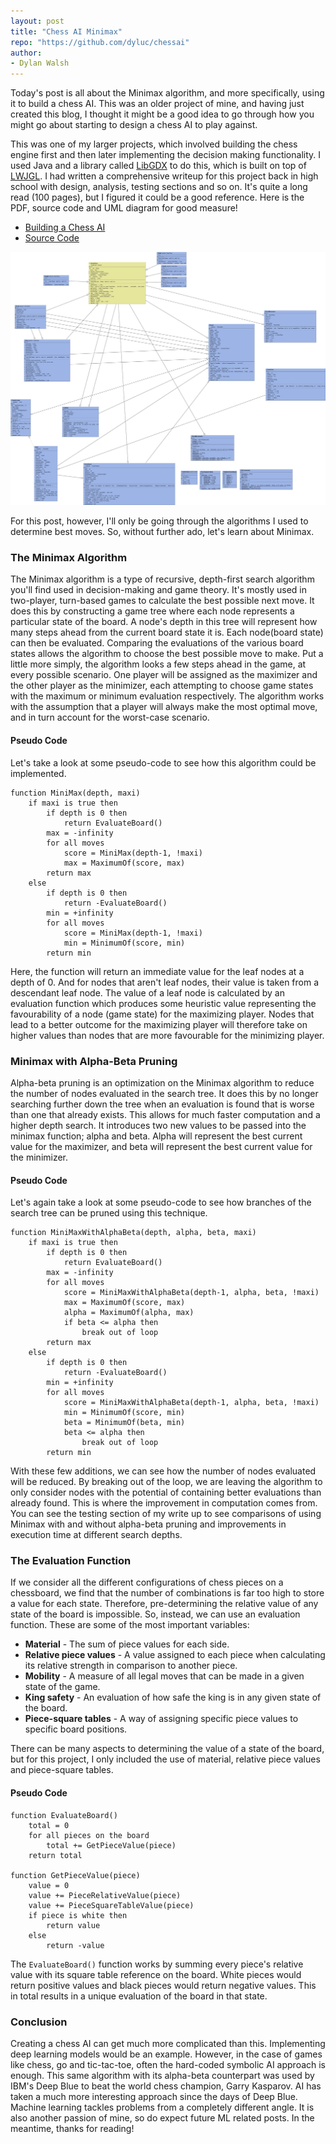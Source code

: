 ```yaml
---
layout: post
title: "Chess AI Minimax"
repo: "https://github.com/dyluc/chessai"
author:
- Dylan Walsh
---
```


Today's post is all about the Minimax algorithm, and more specifically, using it to build a chess AI. This was an older project of mine, and having just created this blog, I thought it might be a good idea to go through how you might go about starting to design a chess AI to play against. 

This was one of my larger projects, which involved building the chess engine first and then later implementing the decision making functionality. I used Java and a library called [LibGDX](https://libgdx.com) to do this, which is built on top of [LWJGL](https://www.lwjgl.org). I had written a comprehensive writeup for this project back in high school with design, analysis, testing sections and so on. It's quite a long read (100 pages), but I figured it could be a good reference. Here is the PDF, source code and UML diagram for good measure!

- [Building a Chess AI](/assets/chess-ai/project.pdf)
- [Source Code](https://github.com/dyluc/chessai)

![uml](/assets/chess-ai/uml.jpeg)

For this post, however, I'll only be going through the algorithms I used to determine best moves. So, without further ado, let's learn about Minimax.

### The Minimax Algorithm
The Minimax algorithm is a type of recursive, depth-first search algorithm you'll find used in decision-making and game theory. It's mostly used in two-player, turn-based games to calculate the best possible next move. It does this by constructing a game tree where each node represents a particular state of the board. A node's depth in this tree will represent how many steps ahead from the current board state it is. Each node(board state) can then be evaluated. Comparing the evaluations of the various board states allows the algorithm to choose the best possible move to make. Put a little more simply, the algorithm looks a few steps ahead in the game, at every possible scenario. One player will be assigned as the maximizer and the other player as the minimizer, each attempting to choose game states with the maximum or minimum evaluation respectively. The algorithm works with the assumption that a player will always make the most optimal move, and in turn account for the worst-case scenario.

#### Pseudo Code
Let's take a look at some pseudo-code to see how this algorithm could be implemented.

```
function MiniMax(depth, maxi)
	if maxi is true then
 		if depth is 0 then
 			return EvaluateBoard()
 		max = -infinity
 		for all moves
 			score = MiniMax(depth-1, !maxi)
 			max = MaximumOf(score, max)
 		return max
 	else
 		if depth is 0 then
 			return -EvaluateBoard()
 		min = +infinity
 		for all moves
 			score = MiniMax(depth-1, !maxi)
 			min = MinimumOf(score, min)
		return min
```

Here, the function will return an immediate value for the leaf nodes at a depth of 0. And for nodes that aren't leaf nodes, their value is taken from a descendant leaf node. The value of a leaf node is calculated by an evaluation function which produces some heuristic value
representing the favourability of a node (game state) for the maximizing player. Nodes that lead to a better outcome for the maximizing player will therefore take on higher values than nodes that are more favourable for the minimizing player.

### Minimax with Alpha-Beta Pruning

Alpha-beta pruning is an optimization on the Minimax algorithm to reduce the number of nodes evaluated in the search tree. It does this by no longer searching further down the tree when an evaluation is found that is worse than one that already exists. This allows for much faster computation and a higher depth search. It introduces two new values to be passed into the minimax function; alpha and beta. Alpha will represent the best current value for the maximizer, and beta will represent the best current value for the minimizer.

#### Pseudo Code
Let's again take a look at some pseudo-code to see how branches of the search tree can be pruned using this technique.

```
function MiniMaxWithAlphaBeta(depth, alpha, beta, maxi)
 	if maxi is true then
 		if depth is 0 then
 			return EvaluateBoard()
 		max = -infinity
 		for all moves
 			score = MiniMaxWithAlphaBeta(depth-1, alpha, beta, !maxi)
 			max = MaximumOf(score, max)
 			alpha = MaximumOf(alpha, max)
 			if beta <= alpha then
 				break out of loop
 		return max
 	else
 		if depth is 0 then
 			return -EvaluateBoard()
 		min = +infinity
 		for all moves
 			score = MiniMaxWithAlphaBeta(depth-1, alpha, beta, !maxi)
 			min = MinimumOf(score, min)
 			beta = MinimumOf(beta, min)
 			beta <= alpha then
 				break out of loop
		return min
```

With these few additions, we can see how the number of nodes evaluated will be reduced. By breaking out of the loop, we are leaving the algorithm to only consider nodes with the potential of containing better evaluations than already found. This is where the improvement in computation comes from. You can see the testing section of my write up to see comparisons of using Minimax with and without alpha-beta pruning and improvements in execution time at different search depths.

### The Evaluation Function

If we consider all the different configurations of chess pieces on a chessboard, we find that the number of combinations is far too high to store a value for each state. Therefore, pre-determining the relative value of any state of the board is impossible. So, instead, we can use an evaluation function. These are some of the most important variables:

- **Material** - The sum of piece values for each side.
- **Relative piece values** - A value assigned to each piece when calculating its relative strength in comparison to another piece.
- **Mobility** - A measure of all legal moves that can be made in a given state of the game.
- **King safety** - An evaluation of how safe the king is in any given state of the board.
- **Piece-square tables** - A way of assigning specific piece values to specific board positions.

There can be many aspects to determining the value of a state of the board, but for this project, I only included the use of material, relative piece values and piece-square tables.

#### Pseudo Code

```
function EvaluateBoard()
	total = 0
 	for all pieces on the board
 		total += GetPieceValue(piece)
 	return total

function GetPieceValue(piece)
 	value = 0
 	value += PieceRelativeValue(piece)
 	value += PieceSquareTableValue(piece)
 	if piece is white then
 		return value
 	else
 		return -value
```

The `EvaluateBoard()` function works by summing every piece's relative value with its square table reference on the board. White pieces would return positive values and black pieces would return negative values. This in total results in a unique evaluation of the board in that state.

### Conclusion

Creating a chess AI can get much more complicated than this. Implementing deep learning models would be an example. However, in the case of games like chess, go and tic-tac-toe, often the hard-coded symbolic AI approach is enough. This same algorithm with its alpha-beta counterpart was used by IBM's Deep Blue to beat the world chess champion, Garry Kasparov. AI has taken a much more interesting approach since the days of Deep Blue. Machine learning tackles problems from a completely different angle. It is also another passion of mine, so do expect future ML related posts. In the meantime, thanks for reading!